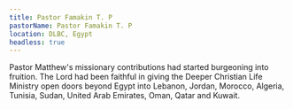 ```yaml
---
title: Pastor Famakin T. P
pastorName: Pastor Famakin T. P
location: DLBC, Egypt
headless: true
---
```

Pastor Matthew's missionary contributions had started burgeoning into fruition. The Lord had been faithful in giving the Deeper Christian Life Ministry open doors beyond Egypt into Lebanon, Jordan, Morocco, Algeria, Tunisia, Sudan, United Arab Emirates, Oman, Qatar and Kuwait.